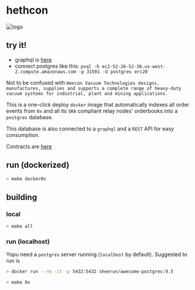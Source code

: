 # hethcon

![logo](https://github.com/kejace/hethcon/raw/master/logo.gif?raw=true)

## try it!

+ graphql is [here](http://ec2-52-26-52-30.us-west-2.compute.amazonaws.com:31500/graphiql)
+ connect postgres like this: `psql -h ec2-52-26-52-30.us-west-2.compute.amazonaws.com -p 31501 -U postgres erc20`

Not to be confused with `Hencon Vacuum Technologies designs, manufactures, supplies and supports a complete range of heavy-duty vacuum systems for industrial, plant and mining applications.`


This is a one-click deploy `docker` image that automatically indexes all order events from `0x` and all its `SRA` compliant relay nodes' orderbooks into a `postgres` database.

This database is also connected to a `graphql` and a `REST` API for easy consumption.

Contracts are [here](https://0xproject.com/wiki#Deployed-Addresses)

## run (dockerized)
```bash
> make docker0x
```

## building

### local
```bash
> make all
```

### run (localhost)

Yopu need a `postgres` server running (`localhost` by default). Suggested to run is
```bash
> docker run --rm -it -p 5432:5432 sheerun/awesome-postgres:9.5
```

```bash
> make 0x
```
